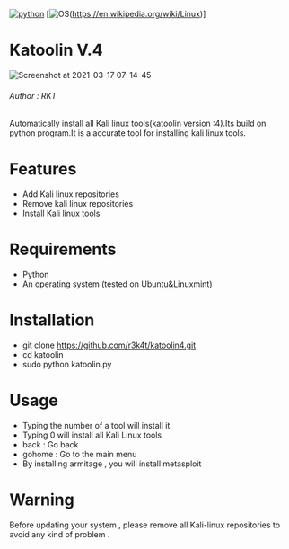 
[![python](https://img.shields.io/badge/Program-Python-brightgreen.svg)](https://www.python.org/downloads/release/python/)
[![OS](https://img.shields.io/badge/Tested%20On-Linux-yellowgreen.svg)(https://en.wikipedia.org/wiki/Linux)]
# Katoolin V.4

![Screenshot at 2021-03-17 07-14-45](https://user-images.githubusercontent.com/69615463/111402759-fcb8a180-86f5-11eb-9e33-e30ab832916c.png)

<h6>Author : RKT</h6>

Automatically install all Kali linux tools(katoolin version :4).Its build on python program.It is a accurate tool for installing kali linux tools.
# Features
- Add Kali linux repositories
- Remove kali linux repositories
- Install Kali linux tools

# Requirements
- Python 
- An operating system (tested on Ubuntu&Linuxmint)

# Installation
- git clone https://github.com/r3k4t/katoolin4.git
- cd katoolin
- sudo python katoolin.py

# Usage
- Typing the number of a tool will install it
- Typing 0 will install all Kali Linux tools
- back : Go back
- gohome : Go to the main menu
- By installing armitage , you will install metasploit

# Warning
Before updating your system , please remove all Kali-linux repositories to avoid any kind of problem .
